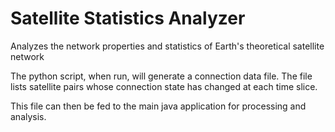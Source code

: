# Satellite Statistics Analyzer
 Analyzes the network properties and statistics of Earth's theoretical satellite network
 
 The python script, when run, will generate a connection data file. The file lists satellite pairs whose connection state has changed at each time slice.
 
 This file can then be fed to the main java application for processing and analysis.
